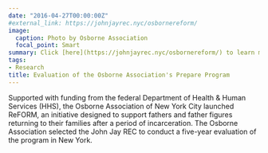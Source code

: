 ```yaml
---
date: "2016-04-27T00:00:00Z"
#external_link: https://johnjayrec.nyc/osbornereform/
image:
  caption: Photo by Osborne Association
  focal_point: Smart
summary: Click [here](https://johnjayrec.nyc/osbornereform/) to learn more. 
tags:
- Research
title: Evaluation of the Osborne Association's Prepare Program
---
```


Supported with funding from the federal Department of Health & Human Services (HHS), the Osborne Association of New York City launched ReFORM, an initiative designed to support fathers and father figures returning to their families after a period of incarceration. The Osborne Association selected the John Jay REC to conduct a five-year evaluation of the program in New York.